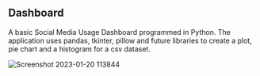 ## Dashboard
A basic Social Media Usage Dashboard programmed in Python. The application uses pandas, tkinter, pillow and future libraries to create a plot, pie chart and a histogram for a csv dataset. 

![Screenshot 2023-01-20 113844](https://user-images.githubusercontent.com/110789514/213754347-35b942c9-eea2-4033-93a6-a1dfa0b69995.png)
